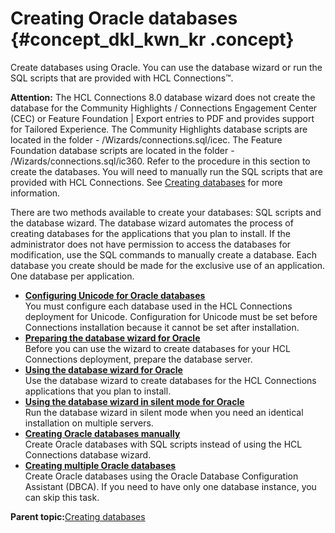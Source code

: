 # Creating Oracle databases {#concept_dkl_kwn_kr .concept}

Create databases using Oracle. You can use the database wizard or run the SQL scripts that are provided with HCL Connections™.

**Attention:** The HCL Connections 8.0 database wizard does not create the database for the Community Highlights / Connections Engagement Center \(CEC\) or Feature Foundation \| Export entries to PDF and provides support for Tailored Experience. The Community Highlights database scripts are located in the folder - /Wizards/connections.sql/icec. The Feature Foundation database scripts are located in the folder - /Wizards/connections.sql/ic360. Refer to the procedure in this section to create the databases. You will need to manually run the SQL scripts that are provided with HCL Connections. See [Creating databases](c_install_db_over.md) for more information.

There are two methods available to create your databases: SQL scripts and the database wizard. The database wizard automates the process of creating databases for the applications that you plan to install. If the administrator does not have permission to access the databases for modification, use the SQL commands to manually create a database. Each database you create should be made for the exclusive use of an application. One database per application.

-   **[Configuring Unicode for Oracle databases](../install/t_inst_configuring_unicode_oracle.md)**  
You must configure each database used in the HCL Connections deployment for Unicode. Configuration for Unicode must be set before Connections installation because it cannot be set after installation.
-   **[Preparing the database wizard for Oracle](../install/t_inst_prepare_database_wizard_oracle.md)**  
Before you can use the wizard to create databases for your HCL Connections deployment, prepare the database server.
-   **[Using the database wizard for Oracle](../install/t_inst_use_database_wizard_oracle.md)**  
Use the database wizard to create databases for the HCL Connections applications that you plan to install.
-   **[Using the database wizard in silent mode for Oracle](../install/t_inst_wizard_silent_oracle.md)**  
Run the database wizard in silent mode when you need an identical installation on multiple servers.
-   **[Creating Oracle databases manually](../install/t_install_dbs_oracle.md)**  
Create Oracle databases with SQL scripts instead of using the HCL Connections database wizard.
-   **[Creating multiple Oracle databases](../install/t_create_multiple_oracle_databases.md)**  
Create Oracle databases using the Oracle Database Configuration Assistant \(DBCA\). If you need to have only one database instance, you can skip this task.

**Parent topic:**[Creating databases](../install/c_install_db_over.md)


